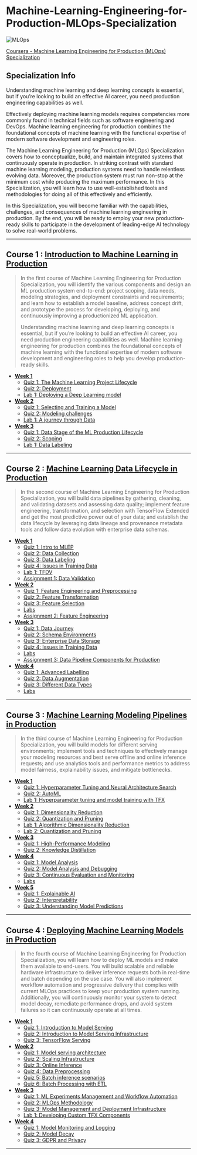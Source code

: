 # Machine-Learning-Engineering-for-Production-MLOps-Specialization
![MLOps](https://github.com/narima18/Machine-Learning-Engineering-for-Production-MLOps-Specialization/assets/74022076/f86c36a2-f403-4fa1-b613-bb11f97ab978)

[Coursera - Machine Learning Engineering for Production (MLOps) Specialization](https://www.coursera.org/specializations/machine-learning-engineering-for-production-mlops)


## Specialization Info
Understanding machine learning and deep learning concepts is essential, but if you’re looking to build an effective AI career, you need production engineering capabilities as well. 

Effectively deploying machine learning models requires competencies more commonly found in technical fields such as software engineering and DevOps. Machine learning engineering for production combines the foundational concepts of machine learning with the functional expertise of modern software development and engineering roles.

The Machine Learning Engineering for Production (MLOps) Specialization covers how to conceptualize, build, and maintain integrated systems that continuously operate in production. In striking contrast with standard machine learning modeling, production systems need to handle relentless evolving data. Moreover, the production system must run non-stop at the minimum cost while producing the maximum performance. In this Specialization, you will learn how to use well-established tools and methodologies for doing all of this effectively and efficiently.

In this Specialization, you will become familiar with the capabilities, challenges, and consequences of machine learning engineering in production. By the end, you will be ready to employ your new production-ready skills to participate in the development of leading-edge AI technology to solve real-world problems.
<hr/>


## Course 1 : [Introduction to Machine Learning in Production](https://github.com/narima18/Machine-Learning-Engineering-for-Production-MLOps-Specialization/tree/950ba2f3f1ae998bd8a86994bffd7c02a7239a91/Introduction%20to%20Machine%20Learning%20in%20Production)
> In the first course of Machine Learning Engineering for Production Specialization, you will identify the various components and design an ML production system end-to-end: project scoping, data needs, modeling strategies, and deployment constraints and requirements; and learn how to establish a model baseline, address concept drift, and prototype the process for developing, deploying, and continuously improving a productionized ML application.
> 
> Understanding machine learning and deep learning concepts is essential, but if you’re looking to build an effective AI career, you need production engineering capabilities as well. Machine learning engineering for production combines the foundational concepts of machine learning with the functional expertise of modern software development and engineering roles to help you develop production-ready skills. 

- [<b> Week 1 </b> ](https://github.com/narima18/Machine-Learning-Engineering-for-Production-MLOps-Specialization/tree/950ba2f3f1ae998bd8a86994bffd7c02a7239a91/Introduction%20to%20Machine%20Learning%20in%20Production/Week%201)
  - [Quiz 1: The Machine Learning Project Lifecycle](https://github.com/narima18/Machine-Learning-Engineering-for-Production-MLOps-Specialization/tree/950ba2f3f1ae998bd8a86994bffd7c02a7239a91/Introduction%20to%20Machine%20Learning%20in%20Production/Week%201/Q1%20The%20Machine%20Learning%20Project%20Lifecycle)
  - [Quiz 2: Deployment](https://github.com/narima18/Machine-Learning-Engineering-for-Production-MLOps-Specialization/tree/950ba2f3f1ae998bd8a86994bffd7c02a7239a91/Introduction%20to%20Machine%20Learning%20in%20Production/Week%201/Q2%20Deployment)
  - [Lab 1: Deploying a Deep Learning model](https://github.com/narima18/Machine-Learning-Engineering-for-Production-MLOps-Specialization/tree/950ba2f3f1ae998bd8a86994bffd7c02a7239a91/Introduction%20to%20Machine%20Learning%20in%20Production/Week%201/Ungraded%20Lab%20-%20Deploying%20a%20Deep%20Learning%20model)
- [<b> Week 2 </b> ](https://github.com/narima18/Machine-Learning-Engineering-for-Production-MLOps-Specialization/tree/70ff48f3e0523249b8ecf63f7971c2717f985b86/Introduction%20to%20Machine%20Learning%20in%20Production/Week%202)
  - [Quiz 1: Selecting and Training a Model](https://github.com/narima18/Machine-Learning-Engineering-for-Production-MLOps-Specialization/tree/70ff48f3e0523249b8ecf63f7971c2717f985b86/Introduction%20to%20Machine%20Learning%20in%20Production/Week%202/Q1%20Selecting%20and%20Training%20a%20Model)
  - [Quiz 2: Modeling challenges](https://github.com/narima18/Machine-Learning-Engineering-for-Production-MLOps-Specialization/tree/70ff48f3e0523249b8ecf63f7971c2717f985b86/Introduction%20to%20Machine%20Learning%20in%20Production/Week%202/Q2%20Modeling%20challenges)
  - [Lab 1: A journey through Data](https://github.com/narima18/Machine-Learning-Engineering-for-Production-MLOps-Specialization/tree/70ff48f3e0523249b8ecf63f7971c2717f985b86/Introduction%20to%20Machine%20Learning%20in%20Production/Week%202/Ungraded%20lab%20-%20A%20journey%20through%20Data)
- [<b> Week 3 </b> ](https://github.com/narima18/Machine-Learning-Engineering-for-Production-MLOps-Specialization/tree/d14c7b47a2bc058aea47e9d25863b6345710348b/Introduction%20to%20Machine%20Learning%20in%20Production/Week%203)
  - [Quiz 1: Data Stage of the ML Production Lifecycle](https://github.com/narima18/Machine-Learning-Engineering-for-Production-MLOps-Specialization/tree/d14c7b47a2bc058aea47e9d25863b6345710348b/Introduction%20to%20Machine%20Learning%20in%20Production/Week%203/Q1%20Data%20Stage%20of%20the%20ML%20Production%20Lifecycle)
  - [Quiz 2: Scoping](https://github.com/narima18/Machine-Learning-Engineering-for-Production-MLOps-Specialization/tree/d14c7b47a2bc058aea47e9d25863b6345710348b/Introduction%20to%20Machine%20Learning%20in%20Production/Week%203/Q2%20Scoping)
  - [Lab 1: Data Labeling](https://github.com/narima18/Machine-Learning-Engineering-for-Production-MLOps-Specialization/tree/6310f0a9da22af97404a7ec52f320658cd4efe6d/Introduction%20to%20Machine%20Learning%20in%20Production/Week%203/Ungraded%20lab%20-%20Data%20Labeling)
<hr/>


## Course 2 : [Machine Learning Data Lifecycle in Production](https://github.com/narima18/Machine-Learning-Engineering-for-Production-MLOps-Specialization/tree/a4ff64ebbdc8083fbabd6a5adf996e0bf2706a87/Machine%20Learning%20Data%20Lifecycle%20in%20Production)
> In the second course of Machine Learning Engineering for Production Specialization, you will build data pipelines by gathering, cleaning, and validating datasets and assessing data quality; implement feature engineering, transformation, and selection with TensorFlow Extended and get the most predictive power out of your data; and establish the data lifecycle by leveraging data lineage and provenance metadata tools and follow data evolution with enterprise data schemas.

- [<b> Week 1 </b> ](https://github.com/narima18/Machine-Learning-Engineering-for-Production-MLOps-Specialization/tree/a4ff64ebbdc8083fbabd6a5adf996e0bf2706a87/Machine%20Learning%20Data%20Lifecycle%20in%20Production/Week%201)
  - [Quiz 1: Intro to MLEP](https://github.com/narima18/Machine-Learning-Engineering-for-Production-MLOps-Specialization/tree/a4ff64ebbdc8083fbabd6a5adf996e0bf2706a87/Machine%20Learning%20Data%20Lifecycle%20in%20Production/Week%201/Q1%20Intro%20to%20MLEP)
  - [Quiz 2: Data Collection](https://github.com/narima18/Machine-Learning-Engineering-for-Production-MLOps-Specialization/tree/a4ff64ebbdc8083fbabd6a5adf996e0bf2706a87/Machine%20Learning%20Data%20Lifecycle%20in%20Production/Week%201/Q2%20Data%20Collection)
  - [Quiz 3: Data Labeling](https://github.com/narima18/Machine-Learning-Engineering-for-Production-MLOps-Specialization/tree/a4ff64ebbdc8083fbabd6a5adf996e0bf2706a87/Machine%20Learning%20Data%20Lifecycle%20in%20Production/Week%201/Q3%20Data%20Labeling)
  - [Quiz 4: Issues in Training Data](https://github.com/narima18/Machine-Learning-Engineering-for-Production-MLOps-Specialization/tree/e7e25dc3131db969140d8131abf8fb9423f20fa3/Machine%20Learning%20Data%20Lifecycle%20in%20Production/Week%201/Q4%20Issues%20in%20Training%20Data)
  - [Lab 1: TFDV](https://github.com/narima18/Machine-Learning-Engineering-for-Production-MLOps-Specialization/tree/e7e25dc3131db969140d8131abf8fb9423f20fa3/Machine%20Learning%20Data%20Lifecycle%20in%20Production/Week%201/Lab%201%20-%20TFDV)
  - [Assignment 1: Data Validation](https://github.com/narima18/Machine-Learning-Engineering-for-Production-MLOps-Specialization/tree/e7e25dc3131db969140d8131abf8fb9423f20fa3/Machine%20Learning%20Data%20Lifecycle%20in%20Production/Week%201/Assignment%201%20-%20Data%20Validation)
- [<b> Week 2 </b> ](https://github.com/narima18/Machine-Learning-Engineering-for-Production-MLOps-Specialization/tree/e7e25dc3131db969140d8131abf8fb9423f20fa3/Machine%20Learning%20Data%20Lifecycle%20in%20Production/Week%202)
  - [Quiz 1: Feature Engineering and Preprocessing](https://github.com/narima18/Machine-Learning-Engineering-for-Production-MLOps-Specialization/tree/aa1bd1b60c908e5f8e0830b85b2a2cfb339c5e8e/Machine%20Learning%20Data%20Lifecycle%20in%20Production/Week%202/Q1%20Feature%20Engineering%20and%20Preprocessing)
  - [Quiz 2: Feature Transformation](https://github.com/narima18/Machine-Learning-Engineering-for-Production-MLOps-Specialization/tree/aa1bd1b60c908e5f8e0830b85b2a2cfb339c5e8e/Machine%20Learning%20Data%20Lifecycle%20in%20Production/Week%202/Q1%20Feature%20Engineering%20and%20Preprocessing)
  - [Quiz 3: Feature Selection](https://github.com/narima18/Machine-Learning-Engineering-for-Production-MLOps-Specialization/tree/aa1bd1b60c908e5f8e0830b85b2a2cfb339c5e8e/Machine%20Learning%20Data%20Lifecycle%20in%20Production/Week%202/Q3%20Feature%20Selection)
  - [Labs](https://github.com/narima18/Machine-Learning-Engineering-for-Production-MLOps-Specialization/tree/229ea7aba96217b2b21d9fbfb753d7c5078fbd92/Machine%20Learning%20Data%20Lifecycle%20in%20Production/Week%202/Labs)
  - [Assignment 2: Feature Engineering](https://github.com/narima18/Machine-Learning-Engineering-for-Production-MLOps-Specialization/blob/229ea7aba96217b2b21d9fbfb753d7c5078fbd92/Machine%20Learning%20Data%20Lifecycle%20in%20Production/Week%202/Assignment%202%20-%20Feature%20Engineering.ipynb)
- [<b> Week 3 </b> ](https://github.com/narima18/Machine-Learning-Engineering-for-Production-MLOps-Specialization/tree/ef43041b0a2233dc1d4f890975224090dab06748/Machine%20Learning%20Data%20Lifecycle%20in%20Production/Week%203)
  - [Quiz 1: Data Journey](https://github.com/narima18/Machine-Learning-Engineering-for-Production-MLOps-Specialization/blob/ef43041b0a2233dc1d4f890975224090dab06748/Machine%20Learning%20Data%20Lifecycle%20in%20Production/Week%203/Q1%20Data%20Journey.jpg)
  - [Quiz 2: Schema Environments](https://github.com/narima18/Machine-Learning-Engineering-for-Production-MLOps-Specialization/tree/ef43041b0a2233dc1d4f890975224090dab06748/Machine%20Learning%20Data%20Lifecycle%20in%20Production/Week%203/Q2%20Schema%20Environments)
  - [Quiz 3: Enterprise Data Storage](https://github.com/narima18/Machine-Learning-Engineering-for-Production-MLOps-Specialization/tree/ef43041b0a2233dc1d4f890975224090dab06748/Machine%20Learning%20Data%20Lifecycle%20in%20Production/Week%203/Q3%20Enterprise%20Data%20Storage)
  - [Quiz 4: Issues in Training Data](https://github.com/narima18/Machine-Learning-Engineering-for-Production-MLOps-Specialization/tree/e7e25dc3131db969140d8131abf8fb9423f20fa3/Machine%20Learning%20Data%20Lifecycle%20in%20Production/Week%201/Q4%20Issues%20in%20Training%20Data)
  - [Labs](https://github.com/narima18/Machine-Learning-Engineering-for-Production-MLOps-Specialization/tree/ef43041b0a2233dc1d4f890975224090dab06748/Machine%20Learning%20Data%20Lifecycle%20in%20Production/Week%203/Labs)
  - [Assignment 3: Data Pipeline Components for Production](https://github.com/narima18/Machine-Learning-Engineering-for-Production-MLOps-Specialization/blob/ef43041b0a2233dc1d4f890975224090dab06748/Machine%20Learning%20Data%20Lifecycle%20in%20Production/Week%203/Assignment%203%20-%20%20Data%20Pipeline%20Components%20for%20Production%20ML.ipynb)
- [<b> Week 4 </b> ](https://github.com/narima18/Machine-Learning-Engineering-for-Production-MLOps-Specialization/tree/ae1f6fc8acb36963951e10b22f52a8bede518c97/Machine%20Learning%20Data%20Lifecycle%20in%20Production/Week%204)
  - [Quiz 1: Advanced Labelling](https://github.com/narima18/Machine-Learning-Engineering-for-Production-MLOps-Specialization/tree/ae1f6fc8acb36963951e10b22f52a8bede518c97/Machine%20Learning%20Data%20Lifecycle%20in%20Production/Week%204/Q1%20Advanced%20Labelling)
  - [Quiz 2: Data Augmentation](https://github.com/narima18/Machine-Learning-Engineering-for-Production-MLOps-Specialization/blob/ae1f6fc8acb36963951e10b22f52a8bede518c97/Machine%20Learning%20Data%20Lifecycle%20in%20Production/Week%204/Q2%20Data%20Augmentation.jpg)
  - [Quiz 3: Different Data Types](https://github.com/narima18/Machine-Learning-Engineering-for-Production-MLOps-Specialization/blob/ae1f6fc8acb36963951e10b22f52a8bede518c97/Machine%20Learning%20Data%20Lifecycle%20in%20Production/Week%204/Q3%20Different%20Data%20Types.jpg)
  - [Labs](https://github.com/narima18/Machine-Learning-Engineering-for-Production-MLOps-Specialization/tree/ae1f6fc8acb36963951e10b22f52a8bede518c97/Machine%20Learning%20Data%20Lifecycle%20in%20Production/Week%204/Labs)
<hr/>


## Course 3 : [Machine Learning Modeling Pipelines in Production](https://github.com/narima18/Machine-Learning-Engineering-for-Production-MLOps-Specialization/tree/23c4a2bd2649de89d1dcc0d6552bbefca6c2c492/Machine%20Learning%20Modeling%20Pipelines%20in%20Production)
> In the third course of Machine Learning Engineering for Production Specialization, you will build models for different serving environments; implement tools and techniques to effectively manage your modeling resources and best serve offline and online inference requests; and use analytics tools and performance metrics to address model fairness, explainability issues, and mitigate bottlenecks.

- [<b> Week 1 </b> ](https://github.com/narima18/Machine-Learning-Engineering-for-Production-MLOps-Specialization/tree/a4ff64ebbdc8083fbabd6a5adf996e0bf2706a87/Machine%20Learning%20Data%20Lifecycle%20in%20Production/Week%201)
  - [Quiz 1: Hyperparameter Tuning and Neural Architecture Search](https://github.com/narima18/Machine-Learning-Engineering-for-Production-MLOps-Specialization/blob/23c4a2bd2649de89d1dcc0d6552bbefca6c2c492/Machine%20Learning%20Modeling%20Pipelines%20in%20Production/Week%201/Q1%20Hyperparameter%20Tuning%20and%20Neural%20Architecture%20Search.jpg)
  - [Quiz 2: AutoML](https://github.com/narima18/Machine-Learning-Engineering-for-Production-MLOps-Specialization/tree/0330fca05ea85831f52bc49aeb615570286c84a5/Machine%20Learning%20Modeling%20Pipelines%20in%20Production/Week%201/Q2%20AutoML)
  - [Lab 1: Hyperparameter tuning and model training with TFX](https://github.com/narima18/Machine-Learning-Engineering-for-Production-MLOps-Specialization/blob/0330fca05ea85831f52bc49aeb615570286c84a5/Machine%20Learning%20Modeling%20Pipelines%20in%20Production/Week%201/C3_W1_Lab_2_TFX_Tuner_and_Trainer.ipynb)
- [<b> Week 2 </b> ](https://github.com/narima18/Machine-Learning-Engineering-for-Production-MLOps-Specialization/tree/93160dcb90eeead914bea9a2a5938056cd105368/Machine%20Learning%20Modeling%20Pipelines%20in%20Production/Week%202)
  - [Quiz 1: Dimensionality Reduction](https://github.com/narima18/Machine-Learning-Engineering-for-Production-MLOps-Specialization/tree/93160dcb90eeead914bea9a2a5938056cd105368/Machine%20Learning%20Modeling%20Pipelines%20in%20Production/Week%202/Q1%20Dimensionality%20Reduction)
  - [Quiz 2: Quantization and Pruning](https://github.com/narima18/Machine-Learning-Engineering-for-Production-MLOps-Specialization/tree/93160dcb90eeead914bea9a2a5938056cd105368/Machine%20Learning%20Modeling%20Pipelines%20in%20Production/Week%202/Q2%20Quantization%20and%20Pruning)
  - [Lab 1: Algorithmic Dimensionality Reduction](https://github.com/narima18/Machine-Learning-Engineering-for-Production-MLOps-Specialization/blob/bb527cabc3d7522c4b861a0981915a40587c2c06/Machine%20Learning%20Modeling%20Pipelines%20in%20Production/Week%202/C3_W2_Lab_2_Algorithmic_Dimensionality.ipynb)
  - [Lab 2: Quantization and Pruning](https://github.com/narima18/Machine-Learning-Engineering-for-Production-MLOps-Specialization/blob/bb527cabc3d7522c4b861a0981915a40587c2c06/Machine%20Learning%20Modeling%20Pipelines%20in%20Production/Week%202/C3_W2_Lab_3_Quantization_and_Pruning.ipynb)
- [<b> Week 3 </b> ](https://github.com/narima18/Machine-Learning-Engineering-for-Production-MLOps-Specialization/tree/bb527cabc3d7522c4b861a0981915a40587c2c06/Machine%20Learning%20Modeling%20Pipelines%20in%20Production/Week%203)
  - [Quiz 1: High-Performance Modeling](https://github.com/narima18/Machine-Learning-Engineering-for-Production-MLOps-Specialization/tree/bb527cabc3d7522c4b861a0981915a40587c2c06/Machine%20Learning%20Modeling%20Pipelines%20in%20Production/Week%203/Q1%20High-Performance%20Modeling)
  - [Quiz 2: Knowledge Distillation](https://github.com/narima18/Machine-Learning-Engineering-for-Production-MLOps-Specialization/tree/bb527cabc3d7522c4b861a0981915a40587c2c06/Machine%20Learning%20Modeling%20Pipelines%20in%20Production/Week%203/Q2%20Knowledge%20Distillation)
- [<b> Week 4 </b> ](https://github.com/narima18/Machine-Learning-Engineering-for-Production-MLOps-Specialization/tree/c2c2e92a7e52416d7606d3eef72bf940e069e973/Machine%20Learning%20Modeling%20Pipelines%20in%20Production/Week%204)
  - [Quiz 1: Model Analysis](https://github.com/narima18/Machine-Learning-Engineering-for-Production-MLOps-Specialization/blob/c2c2e92a7e52416d7606d3eef72bf940e069e973/Machine%20Learning%20Modeling%20Pipelines%20in%20Production/Week%204/Q1%20Model%20Analysis.jpg)
  - [Quiz 2: Model Analysis and Debugging](https://github.com/narima18/Machine-Learning-Engineering-for-Production-MLOps-Specialization/tree/c2c2e92a7e52416d7606d3eef72bf940e069e973/Machine%20Learning%20Modeling%20Pipelines%20in%20Production/Week%204/Q2%20Model%20Analysis%20and%20Debugging)
  - [Quiz 3: Continuous Evaluation and Monitoring](https://github.com/narima18/Machine-Learning-Engineering-for-Production-MLOps-Specialization/tree/c2c2e92a7e52416d7606d3eef72bf940e069e973/Machine%20Learning%20Modeling%20Pipelines%20in%20Production/Week%204/Q3%20Continuous%20Evaluation%20and%20Monitoring)
  - [Labs](https://github.com/narima18/Machine-Learning-Engineering-for-Production-MLOps-Specialization/tree/c2c2e92a7e52416d7606d3eef72bf940e069e973/Machine%20Learning%20Modeling%20Pipelines%20in%20Production/Week%204/Labs)
- [<b> Week 5 </b> ](https://github.com/narima18/Machine-Learning-Engineering-for-Production-MLOps-Specialization/tree/dd0752a53aba9dcc44b707363102d94ab79209e6/Machine%20Learning%20Modeling%20Pipelines%20in%20Production/Week%205)
  - [Quiz 1: Explainable AI](https://github.com/narima18/Machine-Learning-Engineering-for-Production-MLOps-Specialization/tree/dd0752a53aba9dcc44b707363102d94ab79209e6/Machine%20Learning%20Modeling%20Pipelines%20in%20Production/Week%205/Q1%20Explainable%20AI)
  - [Quiz 2: Interpretability](https://github.com/narima18/Machine-Learning-Engineering-for-Production-MLOps-Specialization/blob/dd0752a53aba9dcc44b707363102d94ab79209e6/Machine%20Learning%20Modeling%20Pipelines%20in%20Production/Week%205/Q2%20Interpretability.jpg)
  - [Quiz 3: Understanding Model Predictions](https://github.com/narima18/Machine-Learning-Engineering-for-Production-MLOps-Specialization/tree/dd0752a53aba9dcc44b707363102d94ab79209e6/Machine%20Learning%20Modeling%20Pipelines%20in%20Production/Week%205/Q3%20Understanding%20Model%20Predictions)
<hr/>


## Course 4 : [Deploying Machine Learning Models in Production](https://github.com/narima18/Machine-Learning-Engineering-for-Production-MLOps-Specialization/tree/043b8bc4c137075fea5131d653261bac71852aaf/Deploying%20Machine%20Learning%20Models%20in%20Production)
> In the fourth course of Machine Learning Engineering for Production Specialization, you will learn how to deploy ML models and make them available to end-users. You will build scalable and reliable hardware infrastructure to deliver inference requests both in real-time and batch depending on the use case. You will also implement workflow automation and progressive delivery that complies with current MLOps practices to keep your production system running. Additionally,  you will continuously monitor your system to detect model decay, remediate performance drops, and avoid system failures so it can continuously operate at all times.

- [<b> Week 1 </b> ](https://github.com/narima18/Machine-Learning-Engineering-for-Production-MLOps-Specialization/tree/043b8bc4c137075fea5131d653261bac71852aaf/Deploying%20Machine%20Learning%20Models%20in%20Production/Week%201)
  - [Quiz 1: Introduction to Model Serving](https://github.com/narima18/Machine-Learning-Engineering-for-Production-MLOps-Specialization/tree/1a079baf75bff3aff46290dee67e2fc0591300d7/Deploying%20Machine%20Learning%20Models%20in%20Production/Week%201/Q1%20Introduction%20to%20Model%20Serving)
  - [Quiz 2: Introduction to Model Serving Infrastructure](https://github.com/narima18/Machine-Learning-Engineering-for-Production-MLOps-Specialization/tree/1a079baf75bff3aff46290dee67e2fc0591300d7/Deploying%20Machine%20Learning%20Models%20in%20Production/Week%201/Q2%20Introduction%20to%20Model%20Serving%20Infrastructure)
  - [Quiz 3: TensorFlow Serving](https://github.com/narima18/Machine-Learning-Engineering-for-Production-MLOps-Specialization/blob/24d4d87a01dcb05e646080bcaff672d90ae5f57c/Deploying%20Machine%20Learning%20Models%20in%20Production/Week%201/Q3%20TensorFlow%20Serving.jpg)
- [<b> Week 2 </b> ](https://github.com/narima18/Machine-Learning-Engineering-for-Production-MLOps-Specialization/tree/231584c71f36f3eb9156e6598c08975afa78caf8/Deploying%20Machine%20Learning%20Models%20in%20Production/Week%202)
  - [Quiz 1: Model serving architecture](https://github.com/narima18/Machine-Learning-Engineering-for-Production-MLOps-Specialization/blob/231584c71f36f3eb9156e6598c08975afa78caf8/Deploying%20Machine%20Learning%20Models%20in%20Production/Week%202/Q1%20Model%20serving%20architecture.jpg)
  - [Quiz 2: Scaling Infrastructure](https://github.com/narima18/Machine-Learning-Engineering-for-Production-MLOps-Specialization/blob/231584c71f36f3eb9156e6598c08975afa78caf8/Deploying%20Machine%20Learning%20Models%20in%20Production/Week%202/Q2%20Scaling%20Infrastructure.jpg)
  - [Quiz 3: Online Inference](https://github.com/narima18/Machine-Learning-Engineering-for-Production-MLOps-Specialization/blob/372fa8dff6844e3c7421d3c9fcf09fc95d3f5bb5/Deploying%20Machine%20Learning%20Models%20in%20Production/Week%202/Q3%20Online%20Inference.jpg)
  - [Quiz 4: Data Preprocessing](https://github.com/narima18/Machine-Learning-Engineering-for-Production-MLOps-Specialization/blob/8ff51382224de20203ae85d8972d89e2c5064e94/Deploying%20Machine%20Learning%20Models%20in%20Production/Week%202/Q4%20Data%20Preprocessing.jpg)
  - [Quiz 5: Batch inference scenarios](https://github.com/narima18/Machine-Learning-Engineering-for-Production-MLOps-Specialization/blob/8ff51382224de20203ae85d8972d89e2c5064e94/Deploying%20Machine%20Learning%20Models%20in%20Production/Week%202/Q5%20Batch%20inference%20scenarios.jpg)
  - [Quiz 6: Batch Processing with ETL](https://github.com/narima18/Machine-Learning-Engineering-for-Production-MLOps-Specialization/blob/8ff51382224de20203ae85d8972d89e2c5064e94/Deploying%20Machine%20Learning%20Models%20in%20Production/Week%202/Q6%20Batch%20Processing%20with%20ETL.jpg)
- [<b> Week 3 </b> ](https://github.com/narima18/Machine-Learning-Engineering-for-Production-MLOps-Specialization/tree/0415627b52134712dce1fe52721a2a95694ab27f/Deploying%20Machine%20Learning%20Models%20in%20Production/Week%203)
  - [Quiz 1: ML Experiments Management and Workflow Automation](https://github.com/narima18/Machine-Learning-Engineering-for-Production-MLOps-Specialization/tree/0415627b52134712dce1fe52721a2a95694ab27f/Deploying%20Machine%20Learning%20Models%20in%20Production/Week%203/Q1%20ML%20Experiments%20Management%20and%20Workflow%20Automation)
  - [Quiz 2: MLOps Methodology](https://github.com/narima18/Machine-Learning-Engineering-for-Production-MLOps-Specialization/tree/0415627b52134712dce1fe52721a2a95694ab27f/Deploying%20Machine%20Learning%20Models%20in%20Production/Week%203/Q2%20MLOps%20Methodology)
  - [Quiz 3: Model Management and Deployment Infrastructure](https://github.com/narima18/Machine-Learning-Engineering-for-Production-MLOps-Specialization/tree/f6d266201b7c2eb5d21690722a1c192fd94cde7b/Deploying%20Machine%20Learning%20Models%20in%20Production/Week%203/Q3%20Model%20Management%20and%20Deployment%20Infrastructure)
  - [Lab 1: Developing Custom TFX Components](https://github.com/narima18/Machine-Learning-Engineering-for-Production-MLOps-Specialization/blob/f6d266201b7c2eb5d21690722a1c192fd94cde7b/Deploying%20Machine%20Learning%20Models%20in%20Production/Week%203/C4_W3_Lab_2_TFX_Custom_Components.ipynb)
- [<b> Week 4 </b> ](https://github.com/narima18/Machine-Learning-Engineering-for-Production-MLOps-Specialization/tree/827083cffdcb20480db78fda5b36b99aad44bea8/Deploying%20Machine%20Learning%20Models%20in%20Production/Week%204)
  - [Quiz 1: Model Monitoring and Logging](https://github.com/narima18/Machine-Learning-Engineering-for-Production-MLOps-Specialization/tree/827083cffdcb20480db78fda5b36b99aad44bea8/Deploying%20Machine%20Learning%20Models%20in%20Production/Week%204/Q1%20Model%20Monitoring%20and%20Logging)
  - [Quiz 2: Model Decay](https://github.com/narima18/Machine-Learning-Engineering-for-Production-MLOps-Specialization/tree/827083cffdcb20480db78fda5b36b99aad44bea8/Deploying%20Machine%20Learning%20Models%20in%20Production/Week%204/Q2%20Model%20Decay)
  - [Quiz 3: GDPR and Privacy](https://github.com/narima18/Machine-Learning-Engineering-for-Production-MLOps-Specialization/tree/827083cffdcb20480db78fda5b36b99aad44bea8/Deploying%20Machine%20Learning%20Models%20in%20Production/Week%204/Q3%20GDPR%20and%20Privacy)
<hr/>

